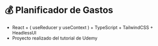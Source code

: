 # 💰 Planificador de Gastos

- React + ( useReducer y useContext ) + TypeScript + TailwindCSS + HeadlessUI
- Proyecto realizado del tutorial de Udemy
